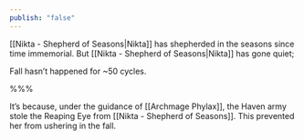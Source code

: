 ```yaml
---
publish: "false"
---
```

[[Nikta - Shepherd of Seasons|Nikta]] has shepherded in the seasons since time immemorial. But [[Nikta - Shepherd of Seasons|Nikta]] has gone quiet;

Fall hasn’t happened for ~50 cycles.

%%%

It’s because, under the guidance of [[Archmage Phylax]], the Haven army stole the Reaping Eye from [[Nikta - Shepherd of Seasons]]. This prevented her from ushering in the fall.
